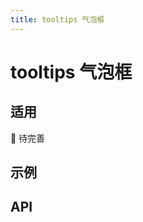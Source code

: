 ```yaml
---
title: tooltips 气泡框
---
```


# tooltips 气泡框

## 适用

🚧 待完善

## 示例

<!-- <preview path="./def.vue" /> -->

## API

<API src="./tooltip.json" lang="zh"></API>
